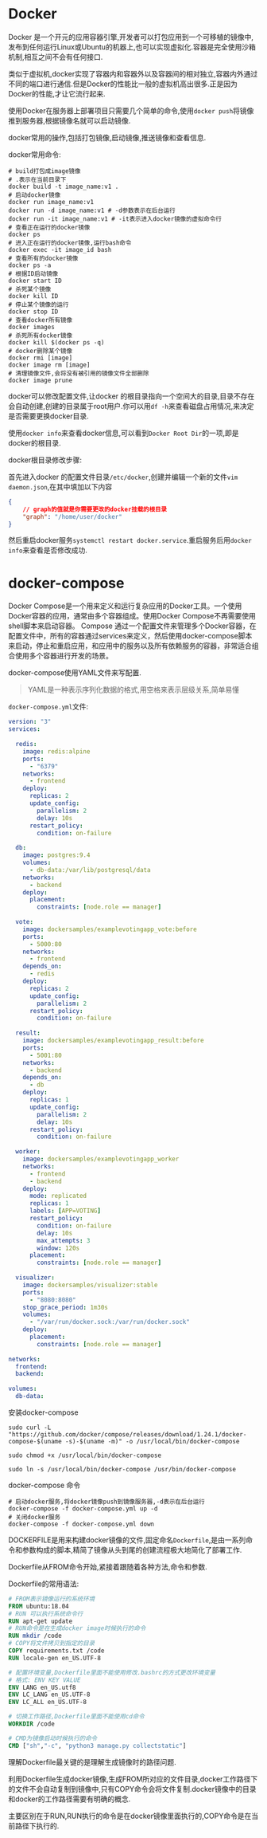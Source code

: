 # Docker



Docker 是一个开元的应用容器引擎,开发者可以打包应用到一个可移植的镜像中,发布到任何运行Linux或Ubuntu的机器上,也可以实现虚拟化.容器是完全使用沙箱机制,相互之间不会有任何接口.



类似于虚拟机,docker实现了容器内和容器外以及容器间的相对独立,容器内外通过不同的端口进行通信.但是Docker的性能比一般的虚拟机高出很多.正是因为Docker的性能,才让它流行起来.



使用Docker在服务器上部署项目只需要几个简单的命令,使用`docker push`将镜像推到服务器,根据镜像名就可以启动镜像.



docker常用的操作,包括打包镜像,启动镜像,推送镜像和查看信息.



docker常用命令:



```shell
# build打包成image镜像
# .表示在当前目录下
docker build -t image_name:v1 .
# 启动docker镜像
docker run image_name:v1
docker run -d image_name:v1 # -d参数表示在后台运行
docker run -it image_name:v1 # -it表示进入docker镜像的虚拟命令行
# 查看正在运行的docker镜像
docker ps
# 进入正在运行的docker镜像,运行bash命令
docker exec -it image_id bash
# 查看所有的docker镜像
docker ps -a
# 根据ID启动镜像
docker start ID
# 杀死某个镜像
docker kill ID
# 停止某个镜像的运行
docker stop ID
# 查看docker所有镜像
docker images
# 杀死所有docker镜像
docker kill $(docker ps -q)
# docker删除某个镜像
docker rmi [image]
docker image rm [image]
# 清理镜像文件,会将没有被引用的镜像文件全部删除
docker image prune
```



docker可以修改配置文件,让docker 的根目录指向一个空间大的目录,目录不存在会自动创建,创建的目录属于root用户.你可以用`df -h`来查看磁盘占用情况,来决定是否需要更换docker目录.



使用`docker info`来查看docker信息,可以看到`Docker Root Dir`的一项,即是docker的根目录.



docker根目录修改步骤:



首先进入docker 的配置文件目录`/etc/docker`,创建并编辑一个新的文件`vim daemon.json`,在其中填加以下内容



```json
{
    // graph的值就是你需要更改的docker挂载的根目录
    "graph": "/home/user/docker"
}
```



然后重启docker服务`systemctl restart docker.service`.重启服务后用`docker info`来查看是否修改成功.



# docker-compose



Docker Compose是一个用来定义和运行复杂应用的Docker工具。一个使用Docker容器的应用，通常由多个容器组成。使用Docker Compose不再需要使用shell脚本来启动容器。 
Compose 通过一个配置文件来管理多个Docker容器，在配置文件中，所有的容器通过services来定义，然后使用docker-compose脚本来启动，停止和重启应用，和应用中的服务以及所有依赖服务的容器，非常适合组合使用多个容器进行开发的场景。



docker-compose使用YAML文件来写配置.



>YAML是一种表示序列化数据的格式,用空格来表示层级关系,简单易懂



`docker-compose.yml`文件:



```yml
version: "3"
services:
 
  redis:
    image: redis:alpine
    ports:
      - "6379"
    networks:
      - frontend
    deploy:
      replicas: 2
      update_config:
        parallelism: 2
        delay: 10s
      restart_policy:
        condition: on-failure
 
  db:
    image: postgres:9.4
    volumes:
      - db-data:/var/lib/postgresql/data
    networks:
      - backend
    deploy:
      placement:
        constraints: [node.role == manager]
 
  vote:
    image: dockersamples/examplevotingapp_vote:before
    ports:
      - 5000:80
    networks:
      - frontend
    depends_on:
      - redis
    deploy:
      replicas: 2
      update_config:
        parallelism: 2
      restart_policy:
        condition: on-failure
 
  result:
    image: dockersamples/examplevotingapp_result:before
    ports:
      - 5001:80
    networks:
      - backend
    depends_on:
      - db
    deploy:
      replicas: 1
      update_config:
        parallelism: 2
        delay: 10s
      restart_policy:
        condition: on-failure
 
  worker:
    image: dockersamples/examplevotingapp_worker
    networks:
      - frontend
      - backend
    deploy:
      mode: replicated
      replicas: 1
      labels: [APP=VOTING]
      restart_policy:
        condition: on-failure
        delay: 10s
        max_attempts: 3
        window: 120s
      placement:
        constraints: [node.role == manager]
 
  visualizer:
    image: dockersamples/visualizer:stable
    ports:
      - "8080:8080"
    stop_grace_period: 1m30s
    volumes:
      - "/var/run/docker.sock:/var/run/docker.sock"
    deploy:
      placement:
        constraints: [node.role == manager]
 
networks:
  frontend:
  backend:
 
volumes:
  db-data:
```



安装docker-compose



```shell
sudo curl -L "https://github.com/docker/compose/releases/download/1.24.1/docker-compose-$(uname -s)-$(uname -m)" -o /usr/local/bin/docker-compose

sudo chmod +x /usr/local/bin/docker-compose

sudo ln -s /usr/local/bin/docker-compose /usr/bin/docker-compose
```



docker-compose 命令

```shell
# 启动docker服务,将docker镜像push到镜像服务器,-d表示在后台运行
docker-compose -f docker-compose.yml up -d
# 关闭docker服务
docker-compose -f docker-compose.yml down
```



DOCKERFILE是用来构建docker镜像的文件,固定命名`Dockerfile`,是由一系列命令和参数构成的脚本,精简了镜像从头到尾的创建流程极大地简化了部署工作.



Dockerfile从FROM命令开始,紧接着跟随着各种方法,命令和参数.



Dockerfile的常用语法:



```dockerfile
# FROM表示镜像运行的系统环境
FROM ubuntu:18.04
# RUN 可以执行系统命令行
RUN apt-get update
# RUN命令是在生成docker image时候执行的命令
RUN mkdir /code
# COPY将文件拷贝到指定的目录
COPY requirements.txt /code
RUN locale-gen en_US.UTF-8

# 配置环境变量,Dockerfile里面不能使用修改.bashrc的方式更改环境变量
# 格式: ENV KEY VALUE
ENV LANG en_US.utf8
ENV LC_LANG en_US.UTF-8
ENV LC_ALL en_US.UTF-8

# 切换工作路径,Dockerfile里面不能使用cd命令
WORKDIR /code

# CMD为镜像启动时候执行的命令
CMD ["sh","-c", "python3 manage.py collectstatic"]
```



理解Dockerfile最关键的是理解生成镜像时的路径问题.



利用Dockerfile生成docker镜像,生成FROM所对应的文件目录,docker工作路径下的文件不会自动复制到镜像中,只有COPY命令会将文件复制.docker镜像中的目录和docker的工作路径需要有明确的概念.



主要区别在于RUN,RUN执行的命令是在docker镜像里面执行的,COPY命令是在当前路径下执行的.

